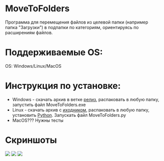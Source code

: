# MoveToFolders
Программа для перемещения файлов из целевой папки (например папка "Загрузки") в подпапки по категориям, ориентируясь по расширениям файлов.

# Поддерживаемые OS:
OS: Windows/Linux/MacOS

# Инструкция по установке:
- Windows - скачать архив в ветке [релиз](https://github.com/WilJames/MoveToFolders/releases "Releases"), распаковать в любую папку, запустить файл MoveToFolders.exe
- Linux - скачать архив с [иходником](https://github.com/WilJames/MoveToFolders/archive/master.zip "Download"), распаковать в любую папку, установить [Python](https://www.python.org/downloads/ "Python"). Запускать файл MoveToFolders.py
- MacOS??? Нужны тесты

# Скриншоты
[![](https://pp.userapi.com/c849124/v849124576/1b278a/QsI9HOG-HVM.jpg)](https://pp.userapi.com/c849124/v849124576/1b278a/QsI9HOG-HVM.jpg)
[![](https://pp.userapi.com/c849124/v849124576/1b2791/9n0kKVECEC4.jpg)](https://pp.userapi.com/c849124/v849124576/1b2791/9n0kKVECEC4.jpg)
[![](https://pp.userapi.com/c849124/v849124576/1b2798/PUxvKhAKJ9A.jpg)](https://pp.userapi.com/c849124/v849124576/1b2798/PUxvKhAKJ9A.jpg)
